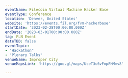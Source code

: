 ```yaml
---
eventName: Filecoin Virtual Machine Hacker Base
eventType: Conference
location: 'Denver, United States'
website: 'https://events.fil.org/fvm-hackerbase'
startDate: '2023-02-28T00:00:00.000Z'
endDate: '2023-03-01T00:00:00.000Z'
tag: PLN Event
dateTBD: false
eventTopic:
- "Hackathon"
- "Plenary Talks"
venueName: Improper City
venueMapsLink: 'https://goo.gl/maps/UseT3u6vFmpFHMmv8'

---
```


